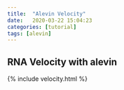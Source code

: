 ```yaml
---
title:  "Alevin Velocity"
date:   2020-03-22 15:04:23
categories: [tutorial]
tags: [alevin]
---
```


## RNA Velocity with alevin

{% include velocity.html %}
